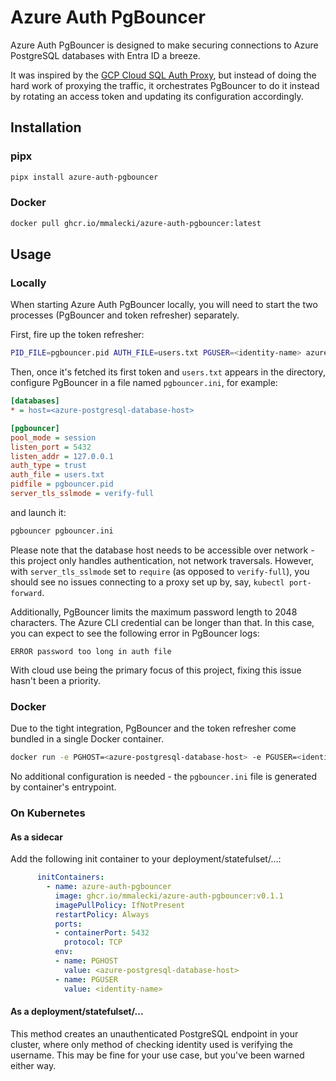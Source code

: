 # Azure Auth PgBouncer
Azure Auth PgBouncer is designed to make securing connections to Azure PostgreSQL databases with Entra ID a breeze.

It was inspired by the [GCP Cloud SQL Auth Proxy](https://github.com/GoogleCloudPlatform/cloud-sql-proxy),
but instead of doing the hard work of proxying the traffic, it orchestrates PgBouncer
to do it instead by rotating an access token and updating its configuration accordingly.

## Installation

### pipx

```sh
pipx install azure-auth-pgbouncer
```

### Docker
```sh
docker pull ghcr.io/mmalecki/azure-auth-pgbouncer:latest
```

## Usage

### Locally

When starting Azure Auth PgBouncer locally, you will need to start the two processes (PgBouncer and token refresher) separately.

First, fire up the token refresher:

```sh
PID_FILE=pgbouncer.pid AUTH_FILE=users.txt PGUSER=<identity-name> azure-auth-pgbouncer
```

Then, once it's fetched its first token and `users.txt` appears in the directory,
configure PgBouncer in a file named `pgbouncer.ini`, for example:

```ini
[databases]
* = host=<azure-postgresql-database-host>

[pgbouncer]
pool_mode = session
listen_port = 5432
listen_addr = 127.0.0.1
auth_type = trust
auth_file = users.txt
pidfile = pgbouncer.pid
server_tls_sslmode = verify-full
```

and launch it:

```sh
pgbouncer pgbouncer.ini
```

Please note that the database host needs to be accessible over network - this
project only handles authentication, not network traversals. However,
with `server_tls_sslmode` set to `require` (as opposed to `verify-full`),
you should see no issues connecting to a proxy set up by, say, `kubectl port-forward`.

Additionally, PgBouncer limits the maximum password length to 2048 characters.
The Azure CLI credential can be longer than that. In this case, you can expect to see
the following error in PgBouncer logs:

```
ERROR password too long in auth file
```

With cloud use being the primary focus of this project, fixing this issue hasn't been
a priority.

### Docker

Due to the tight integration, PgBouncer and the token refresher come bundled in
a single Docker container.

```sh
docker run -e PGHOST=<azure-postgresql-database-host> -e PGUSER=<identity-name> -it ghcr.io/mmalecki/azure-auth-pgbouncer:latest
```

No additional configuration is needed - the `pgbouncer.ini` file is generated
by container's entrypoint.

### On Kubernetes

#### As a sidecar

Add the following init container to your deployment/statefulset/...:

```yaml
      initContainers:
        - name: azure-auth-pgbouncer
          image: ghcr.io/mmalecki/azure-auth-pgbouncer:v0.1.1
          imagePullPolicy: IfNotPresent
          restartPolicy: Always
          ports:
          - containerPort: 5432
            protocol: TCP
          env:
          - name: PGHOST
            value: <azure-postgresql-database-host>
          - name: PGUSER
            value: <identity-name>
```

#### As a deployment/statefulset/...

This method creates an unauthenticated PostgreSQL endpoint in your cluster,
where only method of checking identity used is verifying the username.
This may be fine for your use case, but you've been warned either way.
